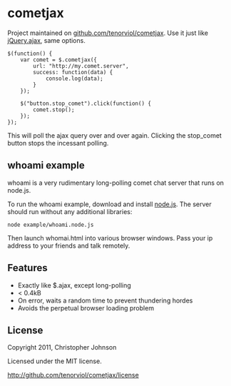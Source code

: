 cometjax
========

Project maintained on [github.com/tenorviol/cometjax](http://github.com/tenorviol/cometjax).
Use it just like [jQuery.ajax](http://api.jquery.com/jQuery.ajax/), same options.

	$(function() {
		var comet = $.cometjax({
			url: "http://my.comet.server",
			success: function(data) {
				console.log(data);
			}
		});
		
		$("button.stop_comet").click(function() {
			comet.stop();
		});
	});

This will poll the ajax query over and over again.
Clicking the stop_comet button stops the incessant polling.

whoami example
--------------

whoami is a very rudimentary long-polling comet chat server that runs on node.js.

To run the whoami example, download and install [node.js](http://nodejs.org/).
The server should run without any additional libraries:

	node example/whoami.node.js

Then launch whomai.html into various browser windows. Pass your ip address to
your friends and talk remotely.

Features
--------

* Exactly like $.ajax, except long-polling
* < 0.4kB
* On error, waits a random time to prevent thundering hordes
* Avoids the perpetual browser loading problem

License
-------

Copyright 2011, Christopher Johnson

Licensed under the MIT license.

http://github.com/tenorviol/cometjax/license
